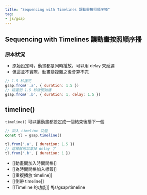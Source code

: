 ```yaml
---
title: "Sequencing with Timelines 讓動畫按照順序播"
tag: 
- js/gsap
---
```

## Sequencing with Timelines 讓動畫按照順序播
### 原本狀況
- 原始設定時，動畫都是同時播放，可以用 delay 來延遲
- 但這並不實際，動畫變複雜之後會算不完
```js
// 1.5 秒播完
gsap.from('.a', { duration: 1.5 })
// 延遲到 1.5 秒後開始播
gsap.from('.b', { duration: 1, delay: 1.5 })

```

## timeline()
`timeline()` 可以讓動畫都設定成一個結束後播下一個
```js
// 加入 timeline 功能
const tl = gsap.timeline()

tl.from('.a', { duration: 1.5 })
// 這樣就可以拿掉 delay 了
tl.from('.b', { duration: 1 })
```

- [[動畫間加入時間間格]]
- [[為時間間格加入標籤]]
- [[重複播放 timeline]]
- [[倒帶 timeline]]
- [[Timeline 的功能]]
#js/gsap/timeline 